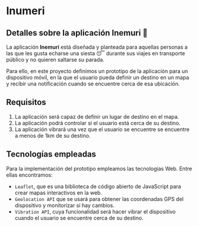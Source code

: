 # Inumeri

## Detalles sobre la aplicación Inemuri 🚌

La aplicación **Inemuri** está diseñada y planteada para aquellas personas a las que les gusta echarse una siesta 😴 durante sus viajes en transporte público y no quieren saltarse su parada. 

Para ello, en este proyecto definimos un prototipo de la aplicación para un dispositivo móvil, en la que el usuario pueda definir un destino en un mapa y recibir una notificación cuando se encuentre cerca de esa ubicación.


## Requisitos

1. La aplicación será capaz de definir un lugar de destino en el mapa.
1. La aplicación podrá controlar si el usuario está cerca de su destino.
1. La aplicación vibrará una vez que el usuario se encuentre  se encuentre a menos de 1km de su destino.


## Tecnologías empleadas

Para la implementación del prototipo empleamos las tecnologías Web. Entre ellas encontramos:

- `Leaflet`, que es una biblioteca de código abierto de JavaScript para crear mapas interactivos en la web.
- `Geolocation API` que se usará para obtener las coordenadas GPS del dispositivo y monitorizar si hay cambios.
- `Vibration API`, cuya funcionalidad será hacer vibrar el dispositivo cuando el usuario se encuentre cerca de su destino.

